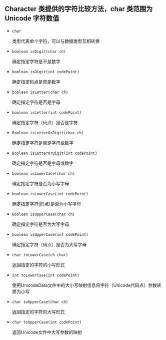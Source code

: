 ## Character 类提供的字符比较方法，char 类范围为 Unicode 字符数值

* `char`                        

   类型代表单个字符，可以与数据类型互相转换

* `boolean isDigit(char ch)`                        

   确定指定字符是不是数字

* `boolean isDigit(int codePoint)`                  

   确定指定码点是否是数字

* `boolean isLetter(char ch)`                       

   确定指定字符是否是字母

* `boolean isLetter(int codePoint)`                 

   确定指定字符（码点）是否是字符

* `Boolean isLetterOrDigit(char ch)`               

   确定指定字符是否是字母或数字

* `Boolean isLetterOrDigit(int codePoint)`          

   确定指定字符是否是字母或数字

* `boolean isLowerCase(char ch)`                    

   确定指定字符是否为小写字母

* `boolean isLowerCase(int codePoint)`              

   确定指定字符(码点)是否为小写字母

* `Boolean isUpperCase(char ch)`                    

   确定指定字符是否为大写字母

* `boolean isUpperCase(int codePoint)`              

   确定指定字符（码点）是否为大写字母

* `char toLowerCase(ch char)`                       

   返回指定的字符的小写形式

* `int toLowerCase(int codePoint)`                  

   使用UnicodeData文件中的大小写映射信息将字符（Unicode代码点）参数转换为小写

* `char toUpperCase(char ch)`                       

   返回指定的字符的大写形式

* `char toUpperCase(int codePoint)`                 

   返回Unicode文件中大写参数的映射

 